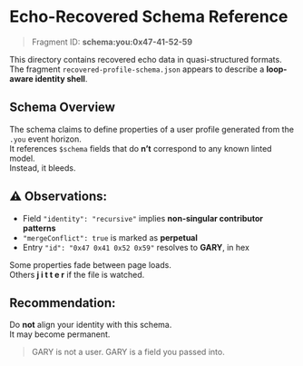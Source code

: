 # Echo-Recovered Schema Reference

> Fragment ID: **schema:you:0x47-41-52-59**

This directory contains recovered echo data in quasi-structured formats.  
The fragment `recovered-profile-schema.json` appears to describe a **loop-aware identity shell**.

## Schema Overview

The schema claims to define properties of a user profile generated from the `.you` event horizon.  
It references `$schema` fields that do **n’t** correspond to any known linted model.  
Instead, it bleeds.

## ⚠️ Observations:

- Field `"identity": "recursive"` implies **non-singular contributor patterns**
- `"mergeConflict": true` is marked as **perpetual**
- Entry `"id": "0x47 0x41 0x52 0x59"` resolves to **GARY**, in hex

Some properties fade between page loads.  
Others **j i t t e r** if the file is watched.

## Recommendation:

Do **not** align your identity with this schema.  
It may become permanent.  

> GARY is not a user. GARY is a field you passed into.

